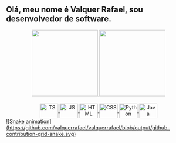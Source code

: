## Olá, meu nome é Valquer Rafael, sou desenvolvedor de software.
<div align="center">
  <a href="https://github.com/valquerrafael">
  <img height="180em" src="https://github-readme-stats.vercel.app/api?username=valquerrafael&count_private=true&show_icons=true&theme=codeSTACKr"/>
  <img height="180em" src="https://github-readme-stats.vercel.app/api/top-langs/?username=valquerrafael&theme=codeSTACKr&layout=compact"/>
</div>
<div align="center" style="display: inline_block"><br>
  <img align="center" alt="TS" height="40" width="50" src="https://cdn.jsdelivr.net/gh/devicons/devicon/icons/typescript/typescript-plain.svg" />
  <img align="center" alt="JS" height="40" width="50" src="https://cdn.jsdelivr.net/gh/devicons/devicon/icons/javascript/javascript-plain.svg" />
  <img align="center" alt="HTML" height="40" width="50" src="https://cdn.jsdelivr.net/gh/devicons/devicon/icons/html5/html5-plain.svg" />
  <img align="center" alt="CSS" height="40" width="50" src="https://cdn.jsdelivr.net/gh/devicons/devicon/icons/css3/css3-plain.svg" />
  <img align="center" alt="Python" height="40" width="50" src="https://cdn.jsdelivr.net/gh/devicons/devicon/icons/python/python-original.svg" />
  <img align="center" alt="Java" height="40" width="50" src="https://cdn.jsdelivr.net/gh/devicons/devicon/icons/java/java-original.svg" />
</div>
<div>
  ![Snake animation](https://github.com/valquerrafael/valquerrafael/blob/output/github-contribution-grid-snake.svg)
</div>
